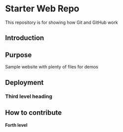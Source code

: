 # Starter Web Repo

This repository is for showing how Git and GitHub work

## Introduction

## Purpose

Sample website with plenty of files for demos

## Deployment

### Third level heading

## How to contribute

#### Forth level
